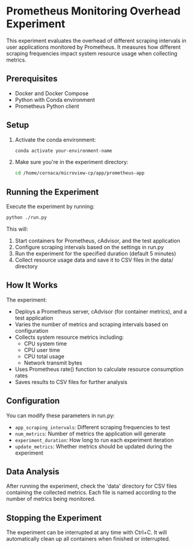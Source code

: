 # Prometheus Monitoring Overhead Experiment

This experiment evaluates the overhead of different scraping intervals in user applications monitored by Prometheus. It measures how different scraping frequencies impact system resource usage when collecting metrics.

## Prerequisites

- Docker and Docker Compose
- Python with Conda environment
- Prometheus Python client

## Setup

1. Activate the conda environment:
   ```bash
   conda activate your-environment-name
   ```

2. Make sure you're in the experiment directory:
   ```bash
   cd /home/cornaca/microview-cp/app/prometheus-app
   ```

## Running the Experiment

Execute the experiment by running:

```bash
python ./run.py
```

This will:
1. Start containers for Prometheus, cAdvisor, and the test application
2. Configure scraping intervals based on the settings in run.py
3. Run the experiment for the specified duration (default 5 minutes)
4. Collect resource usage data and save it to CSV files in the data/ directory

## How It Works

The experiment:
- Deploys a Prometheus server, cAdvisor (for container metrics), and a test application
- Varies the number of metrics and scraping intervals based on configuration
- Collects system resource metrics including:
  - CPU system time
  - CPU user time
  - CPU total usage
  - Network transmit bytes
- Uses Prometheus rate() function to calculate resource consumption rates
- Saves results to CSV files for further analysis

## Configuration

You can modify these parameters in run.py:
- `app_scraping_intervals`: Different scraping frequencies to test
- `num_metrics`: Number of metrics the application will generate
- `experiment_duration`: How long to run each experiment iteration
- `update_metrics`: Whether metrics should be updated during the experiment

## Data Analysis

After running the experiment, check the 'data' directory for CSV files containing the collected metrics. Each file is named according to the number of metrics being monitored.

## Stopping the Experiment

The experiment can be interrupted at any time with Ctrl+C. It will automatically clean up all containers when finished or interrupted.
